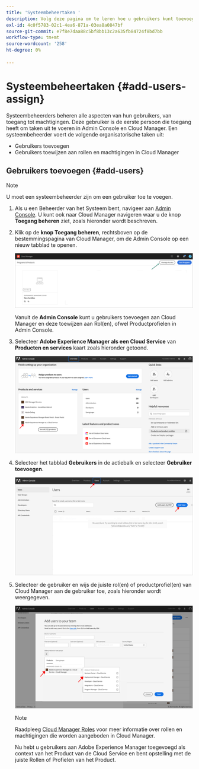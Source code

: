 ```yaml
---
title: 'Systeembeheertaken '
description: Volg deze pagina om te leren hoe u gebruikers kunt toevoegen en deze als systeembeheerder kunt toewijzen aan de rollen van Cloud Manager
exl-id: 4c0f5783-02c1-4ea6-871a-03ea8a0847bf
source-git-commit: e7f8e7daa88c5bf8bb13c2a635fb84724f8bd7bb
workflow-type: tm+mt
source-wordcount: '258'
ht-degree: 0%

---
```


# Systeembeheertaken {#add-users-assign}

Systeembeheerders beheren alle aspecten van hun gebruikers, van toegang tot machtigingen. Deze gebruiker is de eerste persoon die toegang heeft om taken uit te voeren in Admin Console en Cloud Manager.
Een systeembeheerder voert de volgende organisatorische taken uit:

* Gebruikers toevoegen
* Gebruikers toewijzen aan rollen en machtigingen in Cloud Manager

## Gebruikers toevoegen {#add-users}

>[!NOTE]
>U moet een systeembeheerder zijn om een gebruiker toe te voegen.

1. Als u een Beheerder van het Systeem bent, navigeer aan [Admin Console](https://adminconsole.adobe.com). U kunt ook naar Cloud Manager navigeren waar u de knop **Toegang beheren** ziet, zoals hieronder wordt beschreven.

1. Klik op de **knop Toegang beheren**, rechtsboven op de bestemmingspagina van Cloud Manager, om de Admin Console op een nieuw tabblad te openen.

   ![](/help/implementing/cloud-manager/getting-access-to-aem-in-cloud/assets/sys-admin5.png)

   Vanuit de **Admin Console** kunt u gebruikers toevoegen aan Cloud Manager en deze toewijzen aan Rol(en), ofwel Productprofielen in Admin Console.

1. Selecteer **Adobe Experience Manager als een Cloud Service** van **Producten en services** kaart zoals hieronder getoond.

   ![](/help/onboarding/what-is-required/assets/admin-console-1.png)

1. Selecteer het tabblad **Gebruikers** in de actiebalk en selecteer **Gebruiker toevoegen**.

   ![](/help/onboarding/what-is-required/assets/admin-console-2.png)

1. Selecteer de gebruiker en wijs de juiste rol(en) of productprofiel(en) van Cloud Manager aan de gebruiker toe, zoals hieronder wordt weergegeven.

   ![](/help/onboarding/what-is-required/assets/admin-console-3.png)

   >[!NOTE]
   >Raadpleeg [Cloud Manager Roles](/help/onboarding/what-is-required/user-roles-permissions.md) voor meer informatie over rollen en machtigingen die worden aangeboden in Cloud Manager.

   Nu hebt u gebruikers aan Adobe Experience Manager toegevoegd als context van het Product van de Cloud Service en bent opstelling met de juiste Rollen of Profielen van het Product.
